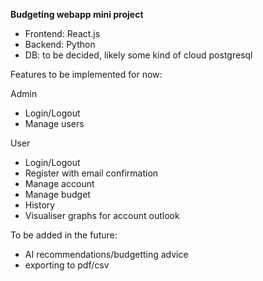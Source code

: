 **Budgeting webapp mini project**

- Frontend: React.js
- Backend: Python
- DB: to be decided, likely some kind of cloud postgresql

Features to be implemented for now:

Admin
- Login/Logout
- Manage users
  
User
- Login/Logout
- Register with email confirmation
- Manage account
- Manage budget
- History
- Visualiser graphs for account outlook

To be added in the future:
- AI recommendations/budgetting advice
- exporting to pdf/csv
